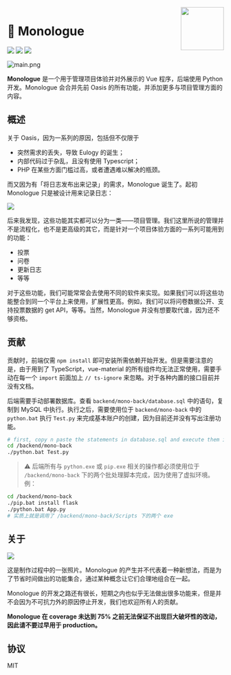 <img src="https://i.loli.net/2020/04/11/YIQc1JMwU2LbSz5.png" align="right" width="100" height="100">

# 💬 Monologue

![](https://img.shields.io/badge/coverage-20%25-red?style=flat)
![](https://img.shields.io/badge/front-Vue.js-brightgreen?style=flat&logo=vue.js)
![](https://img.shields.io/badge/back-python-blue?style=flat&logo=python)

![main.png](https://i.loli.net/2020/04/11/CAD8nRzkWmxSFKU.png)

**Monologue** 是一个用于管理项目体验并对外展示的 Vue 程序，后端使用 Python 开发。Monologue 会合并先前 Oasis 的所有功能，并添加更多与项目管理方面的内容。

## 概述

关于 Oasis，因为一系列的原因，包括但不仅限于

- 突然需求的丢失，导致 Eulogy 的诞生；
- 内部代码过于杂乱，且没有使用 Typescript；
- PHP 在某些方面门槛过高，或者遭遇难以解决的瓶颈。

而又因为有「将日志发布出来记录」的需求，Monologue 诞生了。起初 Monologue 只是被设计用来记录日志：

![](https://i.loli.net/2020/04/19/Z6lO7pRDrw8t9Mj.png)

后来我发现，这些功能其实都可以分为一类——项目管理。我们这里所说的管理并不是流程化，也不是更高级的其它，而是针对一个项目体验方面的一系列可能用到的功能：

- 投票
- 问卷
- 更新日志
- 等等

对于这些功能，我们可能常常会去使用不同的软件来实现。如果我们可以将这些功能整合到同一个平台上来使用，扩展性更高。例如，我们可以将问卷数据公开、支持投票数据的 get API，等等。当然，Monologue 并没有想要取代谁，因为还不够资格。

## 贡献

贡献时，前端仅需 `npm install` 即可安装所需依赖开始开发。但是需要注意的是，由于用到了 TypeScript，vue-material 的所有组件均无法正常使用，需要手动在每一个 `import` 前面加上 `// ts-ignore` 来忽略。对于各种内置的接口目前并没有文档。

后端需要手动部署数据库。查看 `backend/mono-back/database.sql` 中的语句，复制到 MySQL 中执行。执行之后，需要使用位于 `backend/mono-back` 中的 `python.bat` 执行 `Test.py` 来完成基本账户的创建，因为目前还并没有写出注册功能。

```bash
# first, copy n paste the statements in database.sql and execute them in the mysql command prompt.
cd /backend/mono-back
./python.bat Test.py
```

> ⚠ 后端所有与 `python.exe` 或 `pip.exe` 相关的操作都必须使用位于 `/backend/mono-back` 下的两个批处理脚本完成，因为使用了虚拟环境。例：
```bash
cd /backend/mono-back
./pip.bat install flask
./python.bat App.py
# 实质上就是调用了 /backend/mono-back/Scripts 下的两个 exe
```

## 关于

![](https://i.loli.net/2020/04/19/BDFyi8O9uT5bpLK.jpg)

这是制作过程中的一张照片。Monologue 的产生并不代表着一种新想法，而是为了节省时间做出的功能集合，通过某种概念让它们合理地组合在一起。

Monologue 的开发之路还有很长，短期之内也似乎无法做出很多功能来，但是并不会因为不可抗力外的原因停止开发，我们也欢迎所有人的贡献。

**Monologue 在 coverage 未达到 75% 之前无法保证不出现巨大破坏性的改动，因此请不要过早用于 production。**

## 协议

MIT